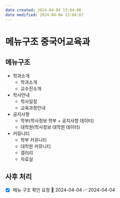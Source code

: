 ```yaml
---
date created: 2024-04-04 13:04:00
date modified: 2024-04-04 13:04:87
---
```

# 메뉴구조 중국어교육과
## 메뉴구조
- 학과소개
	- 학과소개
	- 교수진소개
- 학사안내
	- 학사일정
	- 교육과정안내
- 공지사항
	- 학부(학사정보 학부 + 공지사항 데이터)
	- 대학원(학사정보 대학원 데이터)
- 커뮤니티
	- 학부 커뮤니티
	- 대학원 커뮤니티
	- 갤러리
	- 자료실

## 사후 처리
- [x] 메뉴 구조 확인 요청 📅 2024-04-04 ✅ 2024-04-04